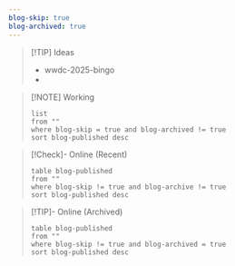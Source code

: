 ```yaml
---
blog-skip: true
blog-archived: true
---
```



> [!TIP] Ideas
> - wwdc-2025-bingo
> - 

> [!NOTE] Working
> ```dataview
> list
> from ""
> where blog-skip = true and blog-archived != true
> sort blog-published desc
> ```

> [!Check]- Online (Recent) 
> ```dataview
> table blog-published
> from ""
> where blog-skip != true and blog-archive != true  
> sort blog-published desc
> ```

> [!TIP]- Online (Archived)
> ```dataview
> table blog-published
> from ""
> where blog-skip != true and blog-archived = true
> sort blog-published desc
> ```

